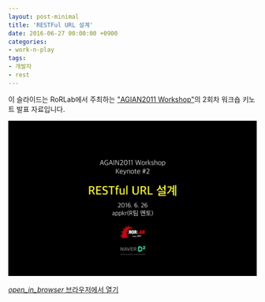 ```yaml
---
layout: post-minimal
title: 'RESTFul URL 설계' 
date: 2016-06-27 00:00:00 +0900
categories:
- work-n-play
tags:
- 개발자
- rest
---
```


이 슬라이드는 RoRLab에서 주최하는 ["AGIAN2011 Workshop"](http://rorlab.org/schedules/1)의 2회차 워크숍 키노트 발표 자료입니다.

![RESTful API 설계](images/2016-06-27-img-01.png)

<div class="panel panel-default" style="width:100%; max-width: 600px; margin: 1em auto;">
  <div class="panel-body text-center">
    <a href="files/again2011_workshop_keynote_2.pdf">
      <i class="material-icons">open_in_browser</i> 
      브라우저에서 열기
    </a>
  </div>
</div>

